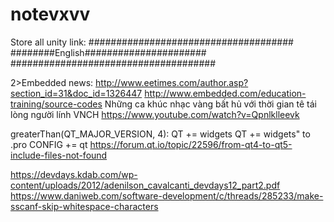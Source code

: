 # notevxvv
Store all unity link:
##################################### 
########English######################
#####################################



2>Embedded news:
http://www.eetimes.com/author.asp?section_id=31&doc_id=1326447
http://www.embedded.com/education-training/source-codes
Những ca khúc nhạc vàng bất hủ với thời gian tê tái lòng người lính VNCH
https://www.youtube.com/watch?v=Qpnlklleevk


greaterThan(QT_MAJOR_VERSION, 4): QT += widgets
QT += widgets" to .pro
CONFIG += qt
https://forum.qt.io/topic/22596/from-qt4-to-qt5-include-files-not-found

https://devdays.kdab.com/wp-content/uploads/2012/adenilson_cavalcanti_devdays12_part2.pdf
https://www.daniweb.com/software-development/c/threads/285233/make-sscanf-skip-whitespace-characters
